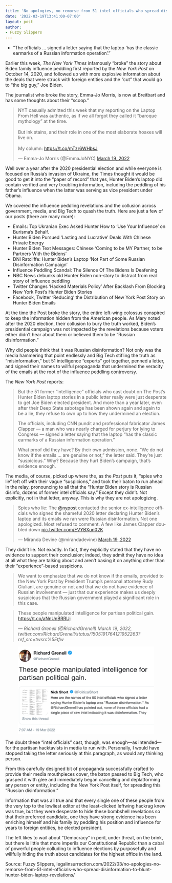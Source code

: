 ```yaml
---
title: 'No apologies, no remorse from 51 intel officials who spread disinformation to blunt Hunter Biden laptop revelations'
date: '2022-03-19T13:41:00-07:00'
layout: post
author:
- Fuzzy Slippers
---
```


- “The officials … signed a letter saying that the laptop ‘has the classic earmarks of a Russian information operation’.”

Earlier this week, *The New York Times* infamously “broke” the story about Biden family influence peddling first reported by the *New York Post* on October 14, 2020, and followed up with more explosive information about the deals that were struck with foreign entities and the “cut” that would go to “the big guy,” Joe Biden.

The journalist who broke the story, Emma-Jo Morris, is now at Breitbart and has some thoughts about their “scoop.”

<blockquote class="twitter-tweet"><p lang="en" dir="ltr">NYT casually admitted this week that my reporting on the Laptop From Hell was authentic, as if we all forgot they called it “baroque mythology” at the time. <br><br>But ink stains, and their role in one of the most elaborate hoaxes will live on. <br><br>My column: <a href="https://t.co/mTzr6WHbsJ">https://t.co/mTzr6WHbsJ</a></p>&mdash; Emma-Jo Morris (@EmmaJoNYC) <a href="https://twitter.com/EmmaJoNYC/status/1505171391632621568?ref_src=twsrc%5Etfw">March 19, 2022</a></blockquote>

Well over a year after the 2020 presidential election and while everyone is focused on Russia’s invasion of Ukraine, the Times thought it would be good to get it into the “paper of record” that yes, Hunter Biden’s laptop did contain verified and very troubling information, including the peddling of his father’s influence when the latter was serving as vice president under Obama.

We covered the influence peddling revelations and the collusion across government, media, and Big Tech to quash the truth. Here are just a few of our posts (there are many more):

- Emails: Top Ukranian Exec Asked Hunter How to ‘Use Your Influence’ on Burisma’s Behalf.
- Hunter Biden Pursued ‘Lasting and Lucrative’ Deals With Chinese Private Energy
- Hunter Biden Text Messages: Chinese ‘Coming to be MY Partner, to be Partners With the Bidens’
- DNI Ratcliffe: Hunter Biden’s Laptop ‘Not Part of Some Russian Disinformation Campaign’
- Influence Peddling Scandal: The Silence Of The Bidens Is Deafening
- NBC News debunks old Hunter Biden non-story to distract from real story of influence peddling
- Twitter Changes ‘Hacked Materials Policy’ After Backlash From Blocking New York Post’s Hunter Biden Stories
- Facebook, Twitter ‘Reducing’ the Distribution of New York Post Story on Hunter Biden Emails

At the time the Post broke the story, the entire left-wing colossus conspired to keep the information hidden from the American people. As Mary noted after the 2020 election, their collusion to bury the truth worked, Biden’s presidential campaign was not impacted by the revelations because voters either didn’t hear about them or believed them to be “Russian disinformation.”

Why did people think that it was Russian disinformation? Not only was the media hammering that point endlessly and Big Tech stifling the truth as “misinformation,” but 51 intelligence “experts” got together, penned a letter, and signed their names to willful propaganda that undermined the veracity of the emails at the root of the influence peddling controversy.

The *New York Post* reports:

> But the 51 former “intelligence” officials who cast doubt on The Post’s Hunter Biden laptop stories in a public letter really were just desperate to get Joe Biden elected president. And more than a year later, even after their Deep State sabotage has been shown again and again to be a lie, they refuse to own up to how they undermined an election.
>
> The officials, including CNN pundit and professional fabricator James Clapper — a man who was nearly charged for perjury for lying to Congress — signed a letter saying that the laptop “has the classic earmarks of a Russian information operation.”
>
> What proof did they have? By their own admission, none. “We do not know if the emails … are genuine or not,” the letter said. They’re just “suspicious.” Why? Because they hurt Biden’s campaign, that’s evidence enough.

The media, of course, picked up where the, as the *Post* puts it, “spies who lie” left off with their vague “suspicions,” and took their baton to run ahead in the relay, pronouncing to all that the “Hunter Biden story is Russian disinfo, dozens of former intel officials say.” Except they didn’t. Not explicitly, not in that letter, anyway.
This is why they are not apologizing.

<blockquote class="twitter-tweet"><p lang="en" dir="ltr">Spies who lie: The <a href="https://twitter.com/nypost?ref_src=twsrc%5Etfw">@nypost</a> contacted the senior ex-intelligence officials who signed the shameful 2020 letter declaring Hunter Biden’s laptop and its emails we ran were Russian disinformation. Not one apologized. Most refused to comment. A few like James Clapper doubled down <a href="https://t.co/EVYBXun02K">pic.twitter.com/EVYBXun02K</a></p>&mdash; Miranda Devine (@mirandadevine) <a href="https://twitter.com/mirandadevine/status/1505149477891489796?ref_src=twsrc%5Etfw">March 19, 2022</a></blockquote> <script async src="https://platform.twitter.com/widgets.js" charset="utf-8"></script>

They didn’t lie. Not exactly. In fact, they explicitly stated that they have no evidence to support their conclusion; indeed, they admit they have no idea at all what they are talking about and aren’t basing it on anything other than their “experience”-based suspicions.

> We want to emphasize that we do not know if the emails, provided to the New York Post by President Trump’s personal attorney Rudy Giuliani, are genuine or not and that we do not have evidence of Russian involvement — just that our experience makes us deeply suspicious that the Russian government played a significant role in this case.

> These people manipulated intelligence for partisan political gain. <https://t.co/aNnUnBRRUj>
>
> — <cite>Richard Grenell (@RichardGrenell) March 19, 2022, twitter.com/RichardGrenell/status/1505191764121952263?ref_src=twsrc%5Etfw</cite>

<figure>
<img alt="Richard Grenell" src="/assets/2022-03-19-Richard-Grenell.jpg">
</figure>

The doubt these “intel officials” cast, though, was enough—as intended—for the partisan hacktavists in media to run with. Personally, I would have stopped taking the letter seriously at this paragraph, as would any thinking person.

From this carefully designed bit of propaganda successfully crafted to provide their media mouthpieces cover, the baton passed to Big Tech, who grasped it with glee and immediately began cancelling and deplatforming any person or entity, including the New York Post itself, for spreading this “Russian disinformation.”

Information that was all true and that every single one of these people from the very top to the lowliest editor at the least-clicked leftwing hackrag knew was true, but they were desperate to hide these bombshell revelations so that their preferred candidate, one they have strong evidence has been enriching himself and his family by peddling his position and influence for years to foreign entities, be elected president.

The left likes to wail about “Democracy” in peril, under threat, on the brink, but there is little that more imperils our Constitutional Republic than a cabal of powerful people colluding to influence elections by purposefully and willfully hiding the truth about candidates for the highest office in the land.

Source: Fuzzy Slippers, legalinsurrection.com/2022/03/no-apologies-no-remorse-from-51-intel-officials-who-spread-disinformation-to-blunt-hunter-biden-laptop-revelations/

